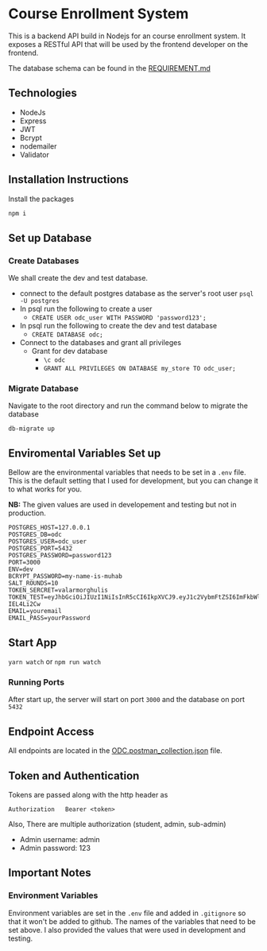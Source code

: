 # Course Enrollment System

This is a backend API build in Nodejs for an course enrollment system. It exposes a RESTful API that will be used by the frontend developer on the frontend.

The database schema  can be found in the [REQUIREMENT.md](REQUIREMENTS.md)

## Technologies

- NodeJs
- Express
- JWT
- Bcrypt
- nodemailer
- Validator

## Installation Instructions

Install the packages

```bash
npm i
```

## Set up Database

### Create Databases

We shall create the dev and test database.

- connect to the default postgres database as the server's root user `psql -U postgres`
- In psql run the following to create a user
  - `CREATE USER odc_user WITH PASSWORD 'password123';`
- In psql run the following to create the dev and test database
  - `CREATE DATABASE odc;`
- Connect to the databases and grant all privileges
  - Grant for dev database
    - `\c odc`
    - `GRANT ALL PRIVILEGES ON DATABASE my_store TO odc_user;`

### Migrate Database

Navigate to the root directory and run the command below to migrate the database

`db-migrate up`


## Enviromental Variables Set up

Bellow are the environmental variables that needs to be set in a `.env` file. This is the default setting that I used for development, but you can change it to what works for you.

**NB:** The given values are used in developement and testing but not in production.

```
POSTGRES_HOST=127.0.0.1
POSTGRES_DB=odc
POSTGRES_USER=odc_user
POSTGRES_PORT=5432
POSTGRES_PASSWORD=password123
PORT=3000
ENV=dev
BCRYPT_PASSWORD=my-name-is-muhab
SALT_ROUNDS=10
TOKEN_SERCRET=valarmorghulis
TOKEN_TEST=eyJhbGciOiJIUzI1NiIsInR5cCI6IkpXVCJ9.eyJ1c2VybmFtZSI6ImFkbWluIiwicGFzc3dvcmQiOiIkMmEkMTAkUjJmZjZoMFQyaFU3WWF6VzFWNEtmLnZJUGZUYlYzQjVicjF4bjgwMXVBWmc4UGVOS0tMbWUifQ.Cb4fCBqV0N8YpJ8cRQlCM1VVWJDah4jgi-IEL4Li2Cw
EMAIL=youremail
EMAIL_PASS=yourPassword

```

## Start App

`yarn watch` or `npm run watch`

### Running Ports

After start up, the server will start on port `3000` and the database on port `5432`

## Endpoint Access

All endpoints are located in the [ODC.postman_collection.json](ODC.postman_collection.json) file.

## Token and Authentication

Tokens are passed along with the http header as

```
Authorization   Bearer <token>
```
Also, There are multiple authorization (student, admin, sub-admin)
- Admin username: admin
- Admin password: 123


## Important Notes

### Environment Variables

Environment variables are set in the `.env` file and added in `.gitignore` so that it won't be added to github. The names of the variables that need to be set above. I also provided the values that were used in development and testing.
